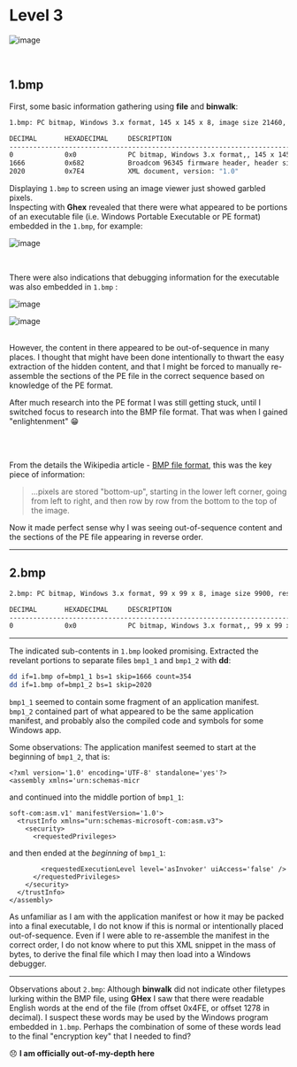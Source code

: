 # Level 3

![image](https://user-images.githubusercontent.com/82754379/139781511-3e6d3825-0434-4930-b8ab-0cb5841a12a2.png)

<br>

## 1.bmp

First, some basic information gathering using **file** and **binwalk**:

```bash
1.bmp: PC bitmap, Windows 3.x format, 145 x 145 x 8, image size 21460, resolution 3780 x 3780 px/m, 256 important colors, cbSize 22538, bits offset 1078

DECIMAL       HEXADECIMAL     DESCRIPTION
--------------------------------------------------------------------------------
0             0x0             PC bitmap, Windows 3.x format,, 145 x 145 x 8
1666          0x682           Broadcom 96345 firmware header, header size: 256, firmware version: "asIn", board id: "voker' uiAccess='false' />", ~CRC32 header checksum: 0x6F6D3A61, ~CRC32 data checksum: 0x3A736368
2020          0x7E4           XML document, version: "1.0"

```

Displaying `1.bmp` to screen using an image viewer just showed garbled pixels. <br>
Inspecting with **Ghex** revealed that there were what appeared to be portions of an executable file (i.e. Windows Portable Executable or PE format) embedded in the `1.bmp`, for example:

![image](https://user-images.githubusercontent.com/82754379/140280315-d3061160-6429-4846-a996-acb8cb97d02c.png)

<br>

There were also indications that debugging information for the executable was also embedded in `1.bmp` :

![image](https://user-images.githubusercontent.com/82754379/140280634-05ca111b-a9f2-4cb3-befe-ee970fd6120c.png)

![image](https://user-images.githubusercontent.com/82754379/140280870-c1fe7846-2866-4539-8c4b-938d26a309ec.png)

<br>
However, the content in there appeared to be out-of-sequence in many places. I thought that might have been done intentionally to thwart the easy extraction of the hidden content, and that I might be forced to manually re-assemble the sections of the PE file in the correct sequence based on knowledge of the PE format. 

<br>

After much research into the PE format I was still getting stuck, until I switched focus to research into the BMP file format. 
That was when I gained "enlightenment" :grin: 

<br><br>

From the details the Wikipedia article - [BMP file format](https://en.wikipedia.org/wiki/BMP_file_format), this was the key piece of information:

> ...pixels are stored "bottom-up", starting in the lower left corner, going from left to right, and then row by row from the bottom to the top of the image.

Now it made perfect sense why I was seeing out-of-sequence content and the sections of the PE file appearing in reverse order.

---












## 2.bmp

```bash
2.bmp: PC bitmap, Windows 3.x format, 99 x 99 x 8, image size 9900, resolution 3780 x 3780 px/m, 256 important colors, cbSize 10978, bits offset 1078

DECIMAL       HEXADECIMAL     DESCRIPTION
--------------------------------------------------------------------------------
0             0x0             PC bitmap, Windows 3.x format,, 99 x 99 x 8

```

---

The indicated sub-contents in `1.bmp` looked promising. Extracted the revelant portions to separate files `bmp1_1` and `bmp1_2` with **dd**:

```bash
dd if=1.bmp of=bmp1_1 bs=1 skip=1666 count=354
dd if=1.bmp of=bmp1_2 bs=1 skip=2020
```

`bmp1_1` seemed to contain some fragment of an application manifest. <br>
`bmp1_2` contained part of what appeared to be the same application manifest, and probably also the compiled code and symbols for some Windows app. <br>

Some observations: The application manifest seemed to start at the beginning of `bmp1_2`, that is:
```
<?xml version='1.0' encoding='UTF-8' standalone='yes'?>
<assembly xmlns='urn:schemas-micr
```

and continued into the middle portion of `bmp1_1`:
```
soft-com:asm.v1' manifestVersion='1.0'>
  <trustInfo xmlns="urn:schemas-microsoft-com:asm.v3">
    <security>
      <requestedPrivileges>
```

and then ended at the _beginning_ of `bmp1_1`:
```
        <requestedExecutionLevel level='asInvoker' uiAccess='false' />
      </requestedPrivileges>
    </security>
  </trustInfo>
</assembly>
```

As unfamiliar as I am with the application manifest or how it may be packed into a final executable, I do not know if this is normal or intentionally placed out-of-sequence. Even if I were able to re-assemble the manifest in the correct order, I do not know where to put this XML snippet in the mass of bytes, to derive the final file which I may then load into a Windows debugger.

---

Observations about `2.bmp`: Although **binwalk** did not indicate other filetypes lurking within the BMP file, using **GHex** I saw that there were readable English words at the end of the file (from offset 0x4FE, or offset 1278 in decimal). I suspect these words may be used by the Windows program embedded in `1.bmp`.
Perhaps the combination of some of these words lead to the final "encryption key" that I needed to find?


😞 **I am officially out-of-my-depth here**
